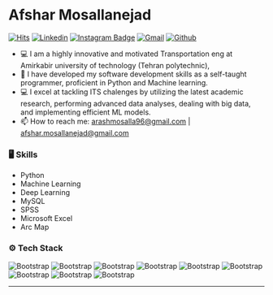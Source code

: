 # Afshar Mosallanejad    
[![Hits](https://hits.seeyoufarm.com/api/count/incr/badge.svg?url=https%3A%2F%2Fgithub.com%2Fhejazizo%2Fhejazizo&count_bg=%2379C83D&title_bg=%23555555&icon=&icon_color=%23E7E7E7&title=Profile+Views&edge_flat=false)](https://hits.seeyoufarm.com)
[![Linkedin](https://img.shields.io/badge/-LinkedIn-blue?style=flat&logo=Linkedin&logoColor=white)](https://www.linkedin.com/in/arash-mosalla-nejad-788024200/)
[![Instagram Badge](https://img.shields.io/badge/-Instagram-purple?logo=instagram&logoColor=white&link=https://instagram.com/ashkan_msl/)](https://www.instagram.com/arash_msl)
[![Gmail](https://img.shields.io/badge/-Gmail-c14438?style=flat&logo=Gmail&logoColor=white)](mailto:arashmosalla96.com)
[![Github](https://img.shields.io/github/followers/hejazizo?label=Follow&style=social)](https://github.com/arashmosalla)

- 💻 I am a highly innovative and motivated Transportation eng at Amirkabir university of technology (Tehran polytechnic),
- 🌱 I have developed my software development skills as a self-taught programmer, proficient in Python and Machine learning.
- 💻 I excel at tackling ITS chalenges by utilizing the latest academic research, performing advanced data analyses, dealing with big data, and implementing efficient ML models.
- 📫 How to reach me: arashmosalla96@gmail.com | 	afshar.mosallanejad@gmail.com


### 🖥 Skills
- Python
- Machine Learning
- Deep Learning
- MySQL
- SPSS
- Microsoft Excel
- Arc Map
  
### ⚙️ Tech Stack

![Bootstrap](https://img.shields.io/badge/-Python-05122A?style=flat-square&logo=Python&color=353535) 
![Bootstrap](https://img.shields.io/badge/-TensorFlow-05122A?style=flat-square&logo=TensorFlow&color=353535) 
![Bootstrap](https://img.shields.io/badge/-Scikit%20Learn-05122A?style=flat-square&logo=Scikit-Learn&color=353535) 
![Bootstrap](https://img.shields.io/badge/-PostgreSQL-05122A?style=flat-square&logo=PostgreSQL&color=353535) 
![Bootstrap](https://img.shields.io/badge/-MySQL-05122A?style=flat-square&logo=MySQL&color=353535) 
![Bootstrap](https://img.shields.io/badge/-Pandas-05122A?style=flat-square&logo=Pandas&color=353535) 
![Bootstrap](https://img.shields.io/badge/-Numpy-05122A?style=flat-square&logo=Numpy&color=353535) 
![Bootstrap](https://img.shields.io/badge/-Matplotlib-05122A?style=flat-square&logo=Matplotlib&color=353535) 
![Bootstrap](https://img.shields.io/badge/-Visual%20Studio%20Code-05122A?style=flat-square&logo=Visual-Studio-Code&color=353535)



---
